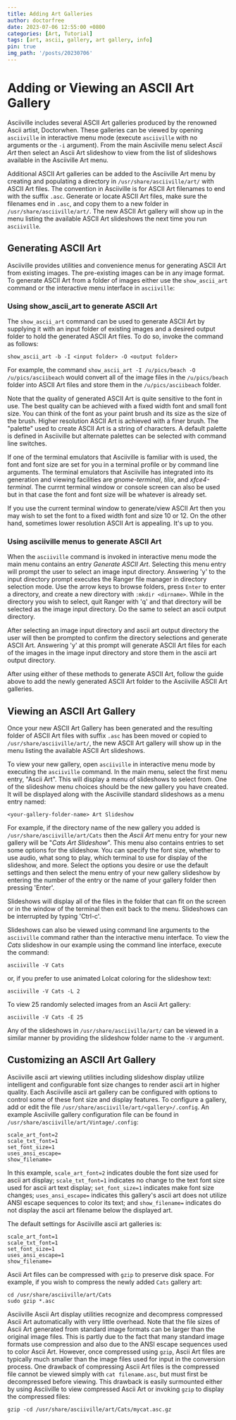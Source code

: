 ```yaml
---
title: Adding Art Galleries
author: doctorfree
date: 2023-07-06 12:55:00 +0800
categories: [Art, Tutorial]
tags: [art, ascii, gallery, art gallery, info]
pin: true
img_path: '/posts/20230706'
---
```

# Adding or Viewing an ASCII Art Gallery

Asciiville includes several ASCII Art galleries produced by the renowned
Ascii artist, Doctorwhen. These galleries can be viewed by opening
`asciiville` in interactive menu mode (execute `asciiville` with no
arguments or the `-i` argument). From the main Asciiville menu select
*Ascii Art* then select an Ascii Art slideshow to view from
the list of slideshows available in the Asciiville Art menu.

Additional ASCII Art galleries can be added to the Asciiville Art menu
by creating and populating a directory in `/usr/share/asciiville/art/`
with ASCII Art files. The convention in Asciiville is for ASCII Art
filenames to end with the suffix `.asc`. Generate or locate ASCII Art
files, make sure the filenames end in `.asc`, and copy them to a new
folder in `/usr/share/asciiville/art/`. The new ASCII Art gallery will
show up in the menu listing the available ASCII Art slideshows the next
time you run `asciiville`.

## Generating ASCII Art

Asciiville provides utilities and convenience menus for generating ASCII
Art from existing images. The pre-existing images can be in any image format.
To generate ASCII Art from a folder of images either use the `show_ascii_art`
command or the interactive menu interface in `asciiville`:

### Using show_ascii_art to generate ASCII Art

The `show_ascii_art` command can be used to generate ASCII Art by supplying
it with an input folder of existing images and a desired output folder to
hold the generated ASCII Art files. To do so, invoke the command as follows:

`show_ascii_art -b -I <input folder> -O <output folder>`

For example, the command `show_ascii_art -I /u/pics/beach -O /u/pics/asciibeach`
would convert all of the image files  in the `/u/pics/beach` folder into
ASCII Art files and store them in the `/u/pics/asciibeach` folder.

Note that the quality of generated ASCII Art is quite sensitive to the
font in use. The best quality can be achieved with a fixed width font and
small font size. You can think of the font as your paint brush and its size
as the size of the brush. Higher resolution ASCII Art is achieved with a
finer brush. The "palette" used to create ASCII Art is a string of characters.
A default palette is defined in Asciiville but alternate palettes can be
selected with command line switches.

If one of the terminal emulators that Asciiville is familiar with is used,
the font and font size are set for you in a terminal profile or by command
line arguments. The terminal emulators that Asciiville has integrated into
its generation and viewing facilities are *gnome-terminal*, *tilix*, and
*xfce4-terminal*. The currnt terminal window or console screen can also be
used but in that case the font and font size will be whatever is already set.

If you use the current terminal window to generate/view ASCII Art then you
may wish to set the font to a fixed width font and size 10 or 12. On the
other hand, sometimes lower resolution ASCII Art is appealing. It's up to you.

### Using asciiville menus to generate ASCII Art

When the `asciiville` command is invoked in interactive menu mode the main
menu contains an entry *Generate ASCII Art*. Selecting this menu entry will
prompt the user to select an image input directory. Answering 'y' to the
input directory prompt executes the Ranger file manager in directory selection
mode. Use the arrow keys to browse folders, press `Enter` to enter a directory,
and create a new directory with `:mkdir <dirname>`. While in the directory you
wish to select, quit Ranger with 'q' and that directory will be selected as
the image input directory. Do the same to select an ascii output directory.

After selecting an image input directory and ascii art output directory
the user will then be prompted to confirm the directory selections and
generate ASCII Art. Answering 'y' at this prompt will generate ASCII Art
files for each of the images in the image input directory and store them
in the ascii art output directory.

After using either of these methods to generate ASCII Art, follow the guide
above to add the newly generated ASCII Art folder to the Asciiville ASCII
Art galleries.

## Viewing an ASCII Art Gallery

Once your new ASCII Art Gallery has been generated and the resulting
folder of ASCII Art files with suffix `.asc` has been moved or copied
to `/usr/share/asciiville/art/`, the new ASCII Art gallery will show
up in the menu listing the available ASCII Art slideshows.

To view your new gallery, open `asciiville` in interactive menu mode
by executing the `asciiville` command. In the main menu, select the
first menu entry, "Ascii Art". This will display a menu of
slideshows to select from. One of the slideshow menu choices should be
the new gallery you have created. It will be displayed along with the
Asciiville standard slideshows as a menu entry named:

```
<your-gallery-folder-name> Art Slideshow
```

For example, if the directory name of the new gallery you added is
`/usr/share/asciiville/art/Cats` then the *Ascii Art* menu
entry for your new gallery will be "*Cats Art Slideshow*". This menu
also contains entries to set some options for the slideshow. You can
specify the font size, whether to use audio, what song to play, which
terminal to use for display of the slideshow, and more. Select the options
you desire or use the default settings and then select the menu entry of
your new gallery slideshow by entering the number of the entry or the
name of your gallery folder then pressing 'Enter'.

Slideshows will display all of the files in the folder that can fit on
the screen or in the window of the terminal then exit back to the menu.
Slideshows can be interrupted by typing 'Ctrl-c'.

Slideshows can also be viewed using command line arguments to the
`asciiville` command rather than the interactive menu interface.
To view the *Cats* slideshow in our example using the command line
interface, execute the command:

```console
asciiville -V Cats
```

or, if you prefer to use animated Lolcat coloring for the slideshow text:

```console
asciiville -V Cats -L 2
```

To view 25 randomly selected images from an Ascii Art gallery:

```console
asciiville -V Cats -E 25
```

Any of the slideshows in `/usr/share/asciiville/art/` can be viewed in a
similar manner by providing the slideshow folder name to the `-V` argument.

## Customizing an ASCII Art Gallery

Asciiville ascii art viewing utilities including slideshow display utilize
intelligent and configurable font size changes to render ascii art in higher
quality. Each Asciiville ascii art gallery can be configured with options
to control some of these font size and display features. To configure a
gallery, add or edit the file `/usr/share/asciiville/art/<gallery>/.config`.
An example Asciiville gallery configuration file can be found in
`/usr/share/asciiville/art/Vintage/.config`:

```
scale_art_font=2
scale_txt_font=1
set_font_size=1
uses_ansi_escape=
show_filename=
```

In this example, `scale_art_font=2` indicates double the font size used for
ascii art display; `scale_txt_font=1` indicates no change to the text font
size used for ascii art text display; `set_font_size=1` indicates make
font size changes; `uses_ansi_escape=` indicates this gallery's
ascii art does not utilize ANSI escape sequences to color its text; and
`show_filename=` indicates do not display the ascii art filename below
the displayed art.

The default settings for Asciiville ascii art galleries is:

```
scale_art_font=1
scale_txt_font=1
set_font_size=1
uses_ansi_escape=1
show_filename=
```

Ascii Art files can be compressed with `gzip` to preserve disk space.
For example, if you wish to compress the newly added `Cats` gallery art:

```console
cd /usr/share/asciiville/art/Cats
sudo gzip *.asc
```

Asciiville Ascii Art display utilities recognize and decompress compressed
Ascii Art automatically with very little overhead. Note that the file sizes
of Ascii Art generated from standard image formats can be larger than the
original image files. This is partly due to the fact that many standard
image formats use compression and also due to the ANSI escape sequences
used to color Ascii Art. However, once compressed using `gzip`, Ascii Art
files are typically much smaller than the image files used for input in
the conversion process. One drawback of compressing Ascii Art files is
the compressed file cannot be viewed simply with `cat filename.asc`, but
must first be decompressed before viewing. This drawback is easily
surmounted either by using Asciiville to view compressed Ascii Art or
invoking `gzip` to display the compressed files:

```console
gzip -cd /usr/share/asciiville/art/Cats/mycat.asc.gz
```
